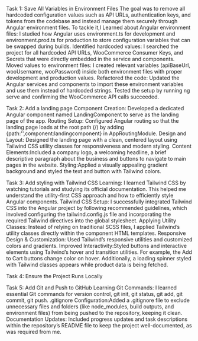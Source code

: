 Task 1: Save All Variables in Environment Files
The goal was to remove all hardcoded configuration values such as API URLs, authentication keys, and tokens from the codebase and instead manage them securely through Angular environment files.
To tackle it,I Learned about Angular environment files: I studied how Angular uses environment.ts for development and environment.prod.ts for production to store configuration variables that can be swapped during builds.
Identified hardcoded values: I searched the project for all hardcoded API URLs, WooCommerce Consumer Keys, and Secrets that were directly embedded in the service and components.
Moved values to environment files: I created relevant variables (apiBaseUrl, wooUsername, wooPassword) inside both environment files with proper development and production values.
Refactored the code: Updated the Angular services and components to import these environment variables and use them instead of hardcoded strings.
Tested the setup by running ng serve and confirming the WooCommerce API calls succeeded.

Task 2: Add a landing page 
Component Creation: Developed a dedicated Angular component named LandingComponent to serve as the landing page of the app.
Routing Setup: Configured Angular routing so that the landing page loads at the root path (/) by adding {path:'',component:landingcomponent} in AppRoutingModule.
Design and Layout: Designed the landing page with a clean, centered layout using Tailwind CSS utility classes for responsiveness and modern styling.
Content Elements:Included a company logo, a welcoming headline, a brief descriptive paragraph about the business and buttons to navigate to main pages in the website.
Styling:Applied a visually appealing gradient background and styled the text and button with Tailwind colors.

Task 3: Add styling with Tailwind CSS
Learning: I learned Tailwind CSS by watching tutorials and studying its official documentation. This helped me understand the utility-first CSS approach and how to efficiently style Angular components.
Tailwind CSS Setup: I successfully integrated Tailwind CSS into the Angular project by following recommended guidelines, which involved configuring the tailwind.config.js file and incorporating the required Tailwind directives into the global stylesheet.
Applying Utility Classes: Instead of relying on traditional SCSS files, I applied Tailwind’s utility classes directly within the component HTML templates.
Responsive Design & Customization: Used Tailwind’s responsive utilities and customized colors and gradients.
Improved Interactivity:Styled buttons and interactive elements using Tailwind’s hover and transition utilities. For example, the Add to Cart buttons change color on hover. Additionally, a loading spinner styled with Tailwind classes appears while product data is being fetched.

Task 4: Ensure the Project Runs Locally

Task 5: Add Git and Push to GitHub
Learning Git Commands: I learned essential Git commands for version control, git init, git status, git add, git commit, git push.
.gitignore Configuration:Added a .gitignore file to exclude unnecessary files and folders (like node_modules, build outputs, and environment files) from being pushed to the repository, keeping it clean.
Documentation Updates: Included progress updates and task descriptions within the repository’s README file to keep the project well-documented, as was required from me.





